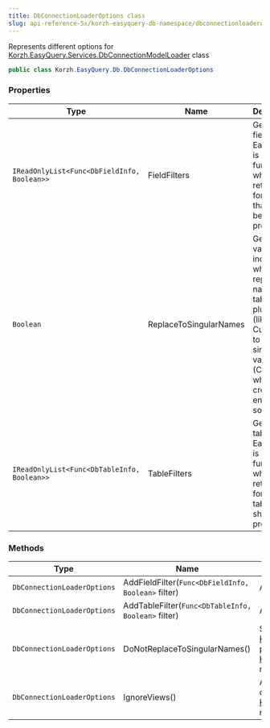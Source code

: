 ```yaml
---
title: DbConnectionLoaderOptions class
slug: api-reference-5x/korzh-easyquery-db-namespace/dbconnectionloaderoptions-class
---
```



Represents different options for [Korzh.EasyQuery.Services.DbConnectionModelLoader](/api-reference-5x/korzh-easyquery-services-namespace/dbconnectionmodelloader-class) class
```csharp
public class Korzh.EasyQuery.Db.DbConnectionLoaderOptions

```

### Properties

| Type | Name | Description | 
| --- | --- | --- | 
| `IReadOnlyList<Func<DbFieldInfo, Boolean>>` | FieldFilters | Gets the field filters. Each filter is a function which returns <c>true</c> for the field that should be processed. | 
| `Boolean` | ReplaceToSingularNames | Gets a value indicating whether replace the name of the table in plural form (like Customers)  to it singular variant (Customer) when we create an entity by some table. | 
| `IReadOnlyList<Func<DbTableInfo, Boolean>>` | TableFilters | Gets the table filters. Each filter is a function which returns <c>true</c> for the tables that should be processed. | 


### Methods

| Type | Name | Description | 
| --- | --- | --- | 
| `DbConnectionLoaderOptions` | AddFieldFilter(`Func<DbFieldInfo, Boolean>` filter) | Adds the field filter. | 
| `DbConnectionLoaderOptions` | AddTableFilter(`Func<DbTableInfo, Boolean>` filter) | Adds the table filter. | 
| `DbConnectionLoaderOptions` | DoNotReplaceToSingularNames() | Sets the value [Korzh.EasyQuery.Db.DbConnectionLoaderOptions.ReplaceToSingularNames](/api-reference-5x/korzh-easyquery-db-namespace/dbconnectionloaderoptions-class) property to false.  This function returns the same instance of [Korzh.EasyQuery.Db.DbConnectionLoaderOptions](/api-reference-5x/korzh-easyquery-db-namespace/dbconnectionloaderoptions-class) so it can be used in the method chaining calls. | 
| `DbConnectionLoaderOptions` | IgnoreViews() | Add the filter which makes model loader to ignore the views and process only the tables.  This function returns the same instance of [Korzh.EasyQuery.Db.DbConnectionLoaderOptions](/api-reference-5x/korzh-easyquery-db-namespace/dbconnectionloaderoptions-class) so it can be used in the method chaining calls. |